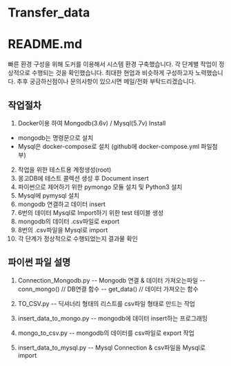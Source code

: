 # Transfer_data

# README.md
빠른 환경 구성을 위해 도커를 이용해서 시스템 환경 구축했습니다. 
각 단계별 작업이 정상적으로 수행되는 것을 확인했습니다. 최대한 현업과 비슷하게 구성하고자 노력했습니다.
추후 궁금하신점이나 문의사항이 있으시면 메일/전화 부탁드리겠습니다.

## 작업절차
1. Docker이용 하여 Mongodb(3.6v) / Mysql(5.7v) Install
 - mongodb는 명령문으로 설치 
 - Mysql은 docker-compose로 설치 (github에 docker-compose.yml 파일첨부)
2. 작업을 위한 테스트용 계정생성(root)
3. 몽고DB에 테스트 콜렉션 생성 후 Document insert 
4. 파이썬으로 제어하기 위한 pymongo 모듈 설치 및 Python3 설치 
5. Mysql에 pymysql 설치 
6. mongodb 연결하고 데이터 insert
7. 6번의 데이터 Mysql로 Import하기 위한 test 테이블 생성 
8. mongodb의 데이터 .csv파일로 export
9. 8번의 .csv파일을 Mysql로 import
10. 각 단계가 정상적으로 수행되었는지 결과물 확인


## 파이썬 파일 설명
1. Connection_Mongodb.py
-- Mongodb 연결 & 데이터 가져오는파일
-- conn_mongo()  // DB연결 함수
-- get_data()    // 데이터 가져오는 함수 

2. TO_CSV.py
-- 딕셔너리 형태의 리스트를 csv파일 형태로 만드는 작업

3. insert_data_to_mongo.py
-- mongodb에 데이터 insert하는 프로그래밍

4. mongo_to_csv.py
-- mongodb의 데이터를 csv파일로 export 작업

5. insert_data_to_mysql.py
-- Mysql Connection & csv파일을 Mysql로 import